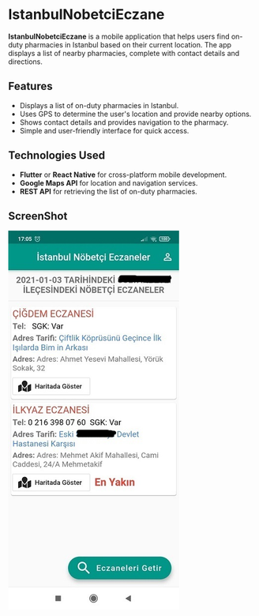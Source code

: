 # IstanbulNobetciEczane

**IstanbulNobetciEczane** is a mobile application that helps users find on-duty pharmacies in Istanbul based on their current location. The app displays a list of nearby pharmacies, complete with contact details and directions.

## Features
- Displays a list of on-duty pharmacies in Istanbul.
- Uses GPS to determine the user's location and provide nearby options.
- Shows contact details and provides navigation to the pharmacy.
- Simple and user-friendly interface for quick access.

## Technologies Used
- **Flutter** or **React Native** for cross-platform mobile development.
- **Google Maps API** for location and navigation services.
- **REST API** for retrieving the list of on-duty pharmacies.

## ScreenShot
![istanbul-nobetci-eczane](https://github.com/dursunkatar/IstanbulNobetciEczane/blob/main/ekran.jpg)
